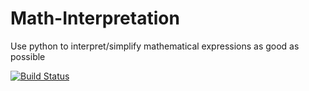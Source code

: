 # Math-Interpretation
Use python to interpret/simplify mathematical expressions as good as possible

[![Build Status](https://travis-ci.org/JAMESY9868/Math-Interpretation.svg?branch=master)](https://travis-ci.org/JAMESY9868/Math-Interpretation)
